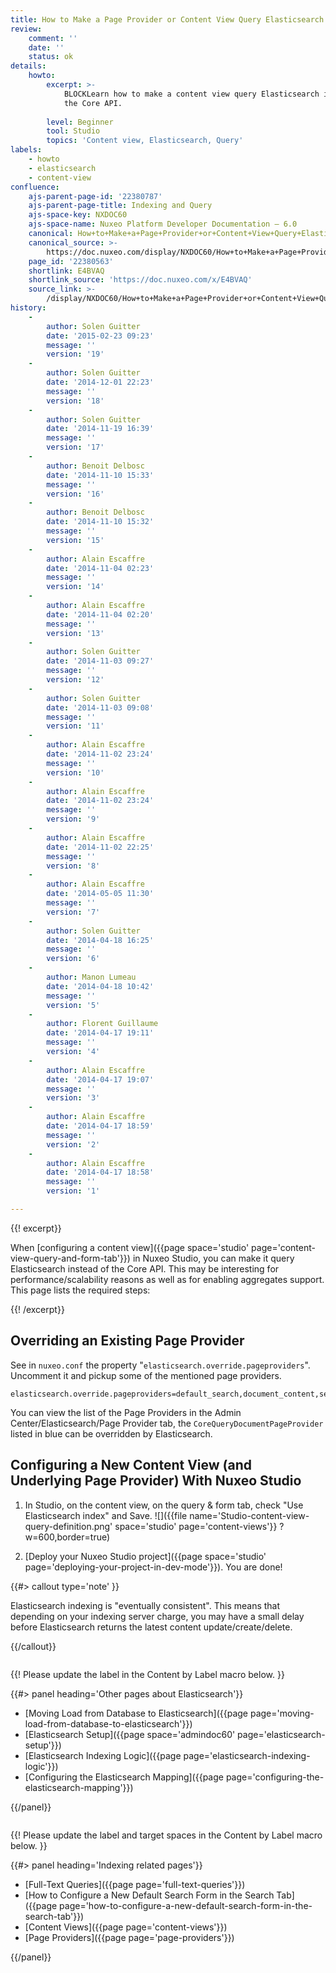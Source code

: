 ```yaml
---
title: How to Make a Page Provider or Content View Query Elasticsearch Index
review:
    comment: ''
    date: ''
    status: ok
details:
    howto:
        excerpt: >-
            BLOCKLearn how to make a content view query Elasticsearch instead of
            the Core API.
              
        level: Beginner
        tool: Studio
        topics: 'Content view, Elasticsearch, Query'
labels:
    - howto
    - elasticsearch
    - content-view
confluence:
    ajs-parent-page-id: '22380787'
    ajs-parent-page-title: Indexing and Query
    ajs-space-key: NXDOC60
    ajs-space-name: Nuxeo Platform Developer Documentation — 6.0
    canonical: How+to+Make+a+Page+Provider+or+Content+View+Query+Elasticsearch+Index
    canonical_source: >-
        https://doc.nuxeo.com/display/NXDOC60/How+to+Make+a+Page+Provider+or+Content+View+Query+Elasticsearch+Index
    page_id: '22380563'
    shortlink: E4BVAQ
    shortlink_source: 'https://doc.nuxeo.com/x/E4BVAQ'
    source_link: >-
        /display/NXDOC60/How+to+Make+a+Page+Provider+or+Content+View+Query+Elasticsearch+Index
history:
    - 
        author: Solen Guitter
        date: '2015-02-23 09:23'
        message: ''
        version: '19'
    - 
        author: Solen Guitter
        date: '2014-12-01 22:23'
        message: ''
        version: '18'
    - 
        author: Solen Guitter
        date: '2014-11-19 16:39'
        message: ''
        version: '17'
    - 
        author: Benoit Delbosc
        date: '2014-11-10 15:33'
        message: ''
        version: '16'
    - 
        author: Benoit Delbosc
        date: '2014-11-10 15:32'
        message: ''
        version: '15'
    - 
        author: Alain Escaffre
        date: '2014-11-04 02:23'
        message: ''
        version: '14'
    - 
        author: Alain Escaffre
        date: '2014-11-04 02:20'
        message: ''
        version: '13'
    - 
        author: Solen Guitter
        date: '2014-11-03 09:27'
        message: ''
        version: '12'
    - 
        author: Solen Guitter
        date: '2014-11-03 09:08'
        message: ''
        version: '11'
    - 
        author: Alain Escaffre
        date: '2014-11-02 23:24'
        message: ''
        version: '10'
    - 
        author: Alain Escaffre
        date: '2014-11-02 23:24'
        message: ''
        version: '9'
    - 
        author: Alain Escaffre
        date: '2014-11-02 22:25'
        message: ''
        version: '8'
    - 
        author: Alain Escaffre
        date: '2014-05-05 11:30'
        message: ''
        version: '7'
    - 
        author: Solen Guitter
        date: '2014-04-18 16:25'
        message: ''
        version: '6'
    - 
        author: Manon Lumeau
        date: '2014-04-18 10:42'
        message: ''
        version: '5'
    - 
        author: Florent Guillaume
        date: '2014-04-17 19:11'
        message: ''
        version: '4'
    - 
        author: Alain Escaffre
        date: '2014-04-17 19:07'
        message: ''
        version: '3'
    - 
        author: Alain Escaffre
        date: '2014-04-17 18:59'
        message: ''
        version: '2'
    - 
        author: Alain Escaffre
        date: '2014-04-17 18:58'
        message: ''
        version: '1'

---
```

{{! excerpt}}

When&nbsp;[configuring a content view]({{page space='studio' page='content-view-query-and-form-tab'}})&nbsp;in Nuxeo Studio, you can make it query Elasticsearch instead of the Core API. This may be interesting for performance/scalability reasons as well as for enabling aggregates support. This page lists the required steps:

{{! /excerpt}}

## Overriding an Existing Page Provider

See in `nuxeo.conf` the property "`elasticsearch.override.pageproviders`". Uncomment it and pickup some of the mentioned page providers.

```
elasticsearch.override.pageproviders=default_search,document_content,section_content,document_content,tree_children,default_document_suggestion,simple_search,advanced_search,nxql_search,DEFAULT_DOCUMENT_SUGGESTION
```

You can view the list of the Page Providers in the Admin Center/Elasticsearch/Page Provider tab, the `CoreQueryDocumentPageProvider` listed in blue can be overridden by Elasticsearch.

## Configuring a New Content View (and Underlying Page Provider) With Nuxeo Studio

1.  In Studio, on the content view, on the query & form tab, check "Use Elasticsearch index" and Save.
    ![]({{file name='Studio-content-view-query-definition.png' space='studio' page='content-views'}} ?w=600,border=true)

2.  [Deploy your Nuxeo Studio project]({{page space='studio' page='deploying-your-project-in-dev-mode'}}).
    You are done!

{{#> callout type='note' }}

Elasticsearch indexing is "eventually consistent". This means that depending on your indexing server charge, you may have a small delay before Elasticsearch returns the latest content update/create/delete.

{{/callout}}<div class="row" data-equalizer data-equalize-on="medium"><div class="column medium-6">

{{! Please update the label in the Content by Label macro below. }}

{{#> panel heading='Other pages about Elasticsearch'}}

*   [Moving Load from Database to Elasticsearch]({{page page='moving-load-from-database-to-elasticsearch'}})
*   [Elasticsearch Setup]({{page space='admindoc60' page='elasticsearch-setup'}})
*   [Elasticsearch Indexing Logic]({{page page='elasticsearch-indexing-logic'}})
*   [Configuring the Elasticsearch Mapping]({{page page='configuring-the-elasticsearch-mapping'}})

{{/panel}}</div><div class="column medium-6">

{{! Please update the label and target spaces in the Content by Label macro below. }}

{{#> panel heading='Indexing related pages'}}

*   [Full-Text Queries]({{page page='full-text-queries'}})
*   [How to Configure a New Default Search Form in the Search Tab]({{page page='how-to-configure-a-new-default-search-form-in-the-search-tab'}})
*   [Content Views]({{page page='content-views'}})
*   [Page Providers]({{page page='page-providers'}})

{{/panel}}</div></div>
